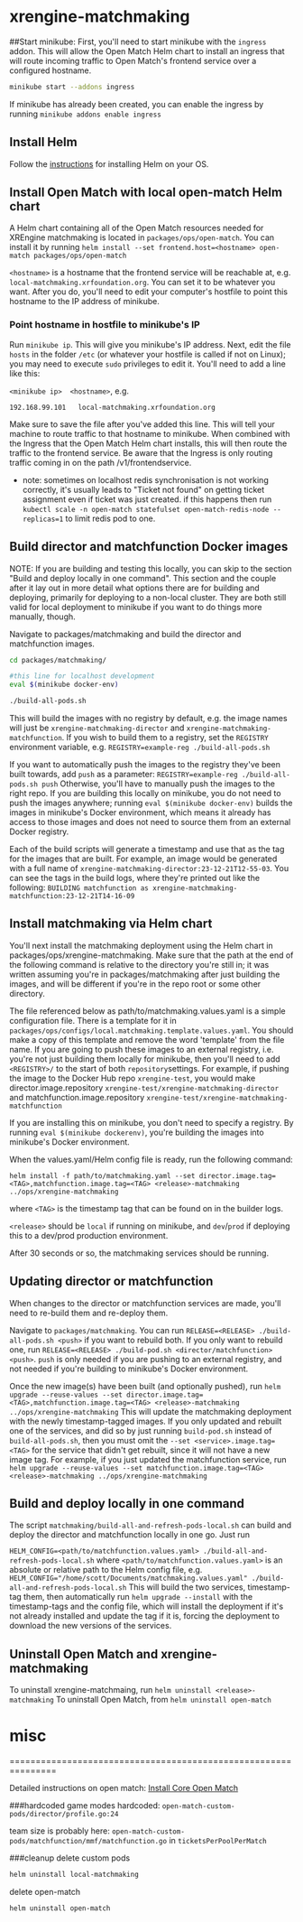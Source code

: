 # xrengine-matchmaking

##Start minikube:
First, you'll need to start minikube with the `ingress` addon. This will allow the Open Match Helm chart to install
an ingress that will route incoming traffic to Open Match's frontend service over a configured hostname.
```bash
minikube start --addons ingress
```

If minikube has already been created, you can enable the ingress by running `minikube addons enable ingress`

## Install Helm
Follow the [instructions](https://helm.sh/docs/intro/install/) for installing Helm on your OS.

## Install Open Match with local open-match Helm chart
A Helm chart containing all of the Open Match resources needed for XREngine matchmaking is located
in `packages/ops/open-match`. You can install it by running
`helm install --set frontend.host=<hostname> open-match packages/ops/open-match`

`<hostname>` is a hostname that the frontend service will be reachable at, e.g. `local-matchmaking.xrfoundation.org`.
You can set it to be whatever you want. After you do, you'll need to edit your computer's hostfile to point this
hostname to the IP address of minikube.

### Point hostname in hostfile to minikube's IP
Run `minikube ip`. This will give you minikube's IP address.
Next, edit the file `hosts` in the folder `/etc` (or whatever your hostfile is called if not on Linux); you may need to execute `sudo`
privileges to edit it. You'll need to add a line like this:

`<minikube ip>  <hostname>`, e.g. 

`192.168.99.101   local-matchmaking.xrfoundation.org`

Make sure to save the file after you've added this line. This will tell your machine to route traffic to that hostname
to minikube. When combined with the Ingress that the Open Match Helm chart installs, this will then route the traffic
to the frontend service. Be aware that the Ingress is only routing traffic coming in on the path /v1/frontendservice.

* note: sometimes on localhost redis synchronisation is not working correctly,
it's usually leads to "Ticket not found" on getting ticket assignment even if ticket was just created. 
if this happens then run `kubectl scale -n open-match statefulset open-match-redis-node --replicas=1` to limit redis pod to one.  

## Build director and matchfunction Docker images
NOTE: If you are building and testing this locally, you can skip to the section "Build and deploy locally in one command".
This section and the couple after it lay out in more detail what options there are for building and deploying,
primarily for deploying to a non-local cluster. They are both still valid for local deployment to minikube if you want 
to do things more manually, though.

Navigate to packages/matchmaking and build the director and matchfunction images.
```bash
cd packages/matchmaking/

#this line for localhost development
eval $(minikube docker-env)

./build-all-pods.sh
```

This will build the images with no registry by default, e.g. the image names will just be `xrengine-matchmaking-director`
and `xrengine-matchmaking-matchfunction`. If you wish to build them to a registry,
set the `REGISTRY` environment variable, e.g. `REGISTRY=example-reg ./build-all-pods.sh`

If you want to automatically push the images to the registry they've been built towards, add `push` as a parameter:
`REGISTRY=example-reg ./build-all-pods.sh push` Otherwise, you'll have to manually push the images to the right repo.
If you are building this locally on minikube, you do not need to push the images anywhere; running `eval $(minikube docker-env)`
builds the images in minikube's Docker environment, which means it already has access to those images and does not
need to source them from an external Docker registry.

Each of the build scripts will generate a timestamp and use that as the tag for the images that are built. For example,
an image would be generated with a full name of `xrengine-matchmaking-director:23-12-21T12-55-03`.
You can see the tags in the build logs, where they're printed out like the following:
`BUILDING matchfunction as xrengine-matchmaking-matchfunction:23-12-21T14-16-09`

## Install matchmaking via Helm chart
You'll next install the matchmaking deployment using the Helm chart in packages/ops/xrengine-matchmaking. Make sure that 
the path at the end of the following command is relative to the directory you're still in; it was written assuming
you're in packages/matchmaking after just building the images, and will be different if you're in the repo root or
some other directory.

The file referenced below as path/to/matchmaking.values.yaml is a simple configuration file. There is a template for it in
`packages/ops/configs/local.matchmaking.template.values.yaml`. You should make a copy of this template and remove the 
word 'template' from the file name. If you are going to push these images to an external registry, i.e. you're not just
building them locally for minikube, then you'll need to add `<REGISTRY>/` to the start of both `repository`settings.
For example, if pushing the image to the Docker Hub repo `xrengine-test`, you would make director.image.repository
`xrengine-test/xrengine-matchmaking-director` and matchfunction.image.repository `xrengine-test/xrengine-matchmaking-matchfunction`

If you are installing this on minikube, you don't need to specify a registry. By running `eval $(minikube dockerenv)`, 
you're building the images into minikube's Docker environment.

When the values.yaml/Helm config file is ready, run the following command:
```
helm install -f path/to/matchmaking.yaml --set director.image.tag=<TAG>,matchfunction.image.tag=<TAG> <release>-matchmaking ../ops/xrengine-matchmaking
```
where `<TAG>` is the timestamp tag that can be found on in the builder logs.

`<release>` should be `local` if running on minikube, and `dev`/`prod` if deploying this to a dev/prod production
environment.

After 30 seconds or so, the matchmaking services should be running.

## Updating director or matchfunction
When changes to the director or matchfunction services are made, you'll need to re-build them and re-deploy them.

Navigate to `packages/matchmaking`. You can run `RELEASE=<RELEASE> ./build-all-pods.sh <push>` if you want to rebuild both.
If you only want to rebuild one, run `RELEASE=<RELEASE> ./build-pod.sh <director/matchfunction> <push>`. `push` is only
needed if you are pushing to an external registry, and not needed if you're building to minikube's Docker environment.

Once the new image(s) have been built (and optionally pushed), run 
`helm upgrade --reuse-values --set director.image.tag=<TAG>,matchfunction.image.tag=<TAG> <release>-matchmaking ../ops/xrengine-matchmaking`
This will update the matchmaking deployment with the newly timestamp-tagged images. If you only updated and rebuilt
one of the services, and did so by just running `build-pod.sh` instead of `build-all-pods.sh`, then you must omit the
`--set <service>.image.tag=<TAG>` for the service that didn't get rebuilt, since it will not have a new image tag.
For example, if you just updated the matchfunction service, run
`helm upgrade --reuse-values --set matchfunction.image.tag=<TAG> <release>-matchmaking ../ops/xrengine-matchmaking`

## Build and deploy locally in one command
The script `matchmaking/build-all-and-refresh-pods-local.sh` can build and deploy the director and matchfunction locally
in one go. Just run

`HELM_CONFIG=<path/to/matchfunction.values.yaml> ./build-all-and-refresh-pods-local.sh`
where `<path/to/matchfunction.values.yaml>` is an absolute or relative path to the Helm config file, e.g.
`HELM_CONFIG="/home/scott/Documents/matchmaking.values.yaml" ./build-all-and-refresh-pods-local.sh`
This will build the two services, timestamp-tag them, then automatically run `helm upgrade --install` with the
timestamp-tags and the config file, which will install the deployment if it's not already installed and update the tag
if it is, forcing the deployment to download the new versions of the services.

## Uninstall Open Match and xrengine-matchmaking
To uninstall xrengine-matchmaing, run `helm uninstall <release>-matchmaking`
To uninstall Open Match, from `helm uninstall open-match`



# misc

===============================================================

Detailed instructions on open match: [Install Core Open Match](https://open-match.dev/site/docs/installation/yaml/#install-core-open-match)

###hardcoded
game modes hardcoded:
`open-match-custom-pods/director/profile.go:24`

team size is probably here:
`open-match-custom-pods/matchfunction/mmf/matchfunction.go` in `ticketsPerPoolPerMatch`

###cleanup
delete custom pods
```bash
helm uninstall local-matchmaking
```

delete open-match
```bash
helm uninstall open-match
```